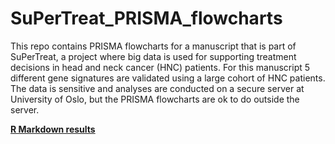 # SuPerTreat_PRISMA_flowcharts

This repo contains PRISMA flowcharts for a manuscript that is part of SuPerTreat, a project where big data is used for supporting treatment decisions in head and neck cancer (HNC) patients. For this manuscript 5 different gene signatures are validated using a large cohort of HNC patients. The data is sensitive and analyses are conducted on a secure server at University of Oslo, but the PRISMA flowcharts are ok to do outside the server. 

[**R Markdown results**](https://github.com/erlendfossen/SuPerTreat_PRISMA_flowcharts/blob/main/PRISMA_flowcharts_markdown.md)
